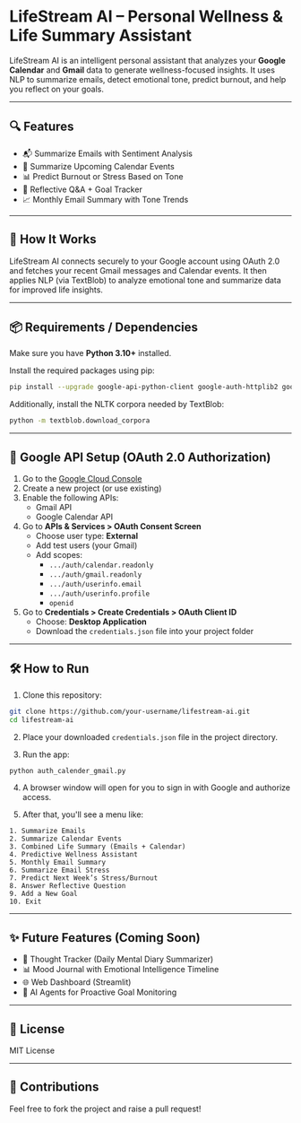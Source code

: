 # LifeStream AI – Personal Wellness & Life Summary Assistant

LifeStream AI is an intelligent personal assistant that analyzes your **Google Calendar** and **Gmail** data to generate wellness-focused insights. It uses NLP to summarize emails, detect emotional tone, predict burnout, and help you reflect on your goals.

---

## 🔍 Features

- 📬 Summarize Emails with Sentiment Analysis
- 📅 Summarize Upcoming Calendar Events
- 📊 Predict Burnout or Stress Based on Tone
- 🧠 Reflective Q&A + Goal Tracker
- 📈 Monthly Email Summary with Tone Trends

---

## 🚀 How It Works

LifeStream AI connects securely to your Google account using OAuth 2.0 and fetches your recent Gmail messages and Calendar events. It then applies NLP (via TextBlob) to analyze emotional tone and summarize data for improved life insights.

---

## 📦 Requirements / Dependencies

Make sure you have **Python 3.10+** installed.

Install the required packages using pip:

```bash
pip install --upgrade google-api-python-client google-auth-httplib2 google-auth-oauthlib textblob
```

Additionally, install the NLTK corpora needed by TextBlob:

```bash
python -m textblob.download_corpora
```

---

## 🔐 Google API Setup (OAuth 2.0 Authorization)

1. Go to the [Google Cloud Console](https://console.cloud.google.com/)
2. Create a new project (or use existing)
3. Enable the following APIs:
   - Gmail API
   - Google Calendar API
4. Go to **APIs & Services > OAuth Consent Screen**
   - Choose user type: **External**
   - Add test users (your Gmail)
   - Add scopes:
     - `.../auth/calendar.readonly`
     - `.../auth/gmail.readonly`
     - `.../auth/userinfo.email`
     - `.../auth/userinfo.profile`
     - `openid`
5. Go to **Credentials > Create Credentials > OAuth Client ID**
   - Choose: **Desktop Application**
   - Download the `credentials.json` file into your project folder

---

## 🛠️ How to Run

1. Clone this repository:

```bash
git clone https://github.com/your-username/lifestream-ai.git
cd lifestream-ai
```

2. Place your downloaded `credentials.json` file in the project directory.

3. Run the app:

```bash
python auth_calender_gmail.py
```

4. A browser window will open for you to sign in with Google and authorize access.

5. After that, you'll see a menu like:

```
1. Summarize Emails
2. Summarize Calendar Events
3. Combined Life Summary (Emails + Calendar)
4. Predictive Wellness Assistant
5. Monthly Email Summary
6. Summarize Email Stress
7. Predict Next Week’s Stress/Burnout
8. Answer Reflective Question
9. Add a New Goal
10. Exit
```

---

## ✨ Future Features (Coming Soon)

- 🧠 Thought Tracker (Daily Mental Diary Summarizer)
- 📊 Mood Journal with Emotional Intelligence Timeline
- 🌐 Web Dashboard (Streamlit)
- 🤖 AI Agents for Proactive Goal Monitoring

---

## 📄 License
MIT License

---

## 🙌 Contributions
Feel free to fork the project and raise a pull request!

